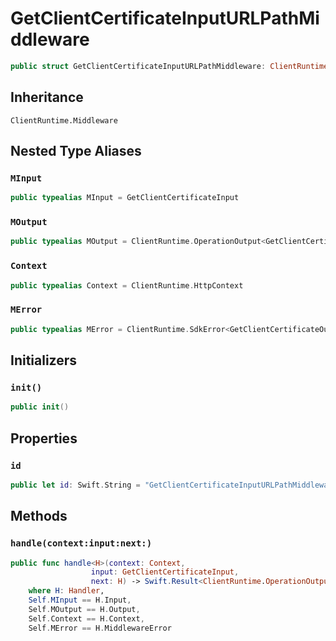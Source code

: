 # GetClientCertificateInputURLPathMiddleware

``` swift
public struct GetClientCertificateInputURLPathMiddleware: ClientRuntime.Middleware 
```

## Inheritance

`ClientRuntime.Middleware`

## Nested Type Aliases

### `MInput`

``` swift
public typealias MInput = GetClientCertificateInput
```

### `MOutput`

``` swift
public typealias MOutput = ClientRuntime.OperationOutput<GetClientCertificateOutputResponse>
```

### `Context`

``` swift
public typealias Context = ClientRuntime.HttpContext
```

### `MError`

``` swift
public typealias MError = ClientRuntime.SdkError<GetClientCertificateOutputError>
```

## Initializers

### `init()`

``` swift
public init() 
```

## Properties

### `id`

``` swift
public let id: Swift.String = "GetClientCertificateInputURLPathMiddleware"
```

## Methods

### `handle(context:input:next:)`

``` swift
public func handle<H>(context: Context,
                  input: GetClientCertificateInput,
                  next: H) -> Swift.Result<ClientRuntime.OperationOutput<GetClientCertificateOutputResponse>, MError>
    where H: Handler,
    Self.MInput == H.Input,
    Self.MOutput == H.Output,
    Self.Context == H.Context,
    Self.MError == H.MiddlewareError
```
